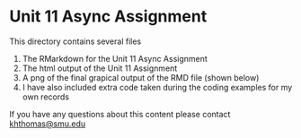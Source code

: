# Unit 11 Async Assignment

This directory contains several files
1. The RMarkdown for the Unit 11 Async Assignment
2. The html output of the Unit 11 Assignment
3. A png of the final grapical output of the RMD file (shown below)
4. I have also included extra code taken during the coding examples for my own records

If you have any questions about this content please contact khthomas@smu.edu